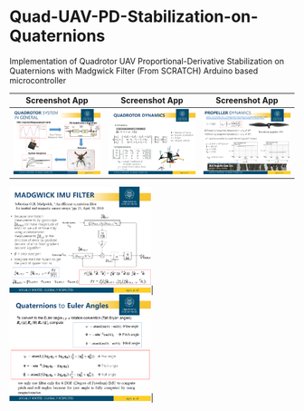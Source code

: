 # Quad-UAV-PD-Stabilization-on-Quaternions
Implementation of Quadrotor UAV Proportional-Derivative Stabilization on Quaternions with Madgwick Filter (From SCRATCH)
Arduino based microcontroller

Screenshot App             | Screenshot App            |  Screenshot App
:-------------------------:|:-------------------------:|:-------------------------:
<img src="https://github.com/farhantandia/Quad-UAV-PD-Stabilization-on-Quaternions/blob/master/img/Slide4.PNG" width="500"/>|<img src="https://github.com/farhantandia/Quad-UAV-PD-Stabilization-on-Quaternions/blob/master/img/Slide7.PNG" width="500"/>|<img src="https://github.com/farhantandia/Quad-UAV-PD-Stabilization-on-Quaternions/blob/master/img/Slide8.PNG" width="500"/>

<img src="https://github.com/farhantandia/Quad-UAV-PD-Stabilization-on-Quaternions/blob/master/img/Slide12.PNG" width="250"/>|<img src="https://github.com/farhantandia/Quad-UAV-PD-Stabilization-on-Quaternions/blob/master/img/Slide13.PNG" width="250"/>|

